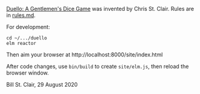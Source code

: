 [Duello: A Gentlemen's Dice Game](https://gibboygames.com/duello/) was invented by Chris St. Clair. Rules are in [rules.md](rules.md).

For development:

    cd ~/.../duello
    elm reactor
    
Then aim your browser at http://localhost:8000/site/index.html

After code changes, use `bin/build` to create `site/elm.js`, then reload the browser window.

Bill St. Clair, 29 August 2020
